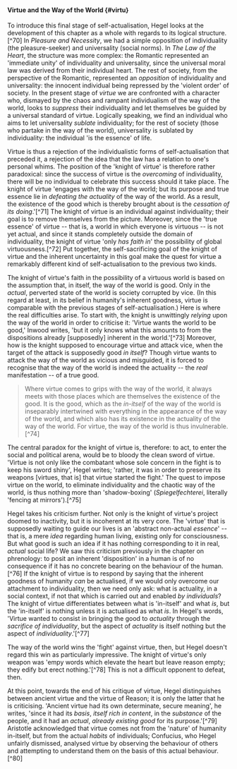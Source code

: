 #### Virtue and the Way of the World {#virtu}

To introduce this final stage of self-actualisation, Hegel looks at the
development of this chapter as a whole with regards to its logical
structure.[^70] In *Pleasure and Necessity*, we had a simple opposition of
individuality (the pleasure-seeker) and universality (social norms). In *The Law
of the Heart*, the structure was more complex: the Romantic represented an
'immediate unity' of individuality and universality, since the universal moral
law was derived from their individual heart. The rest of society, from the
perspective of the Romantic, represented an *opposition* of individuality and
universality: the innocent individual being repressed by the 'violent order' of
society. In the present stage of *virtue* we are confronted with a character
who, dismayed by the chaos and rampant individualism of the way of the world,
looks to *suppress* their individuality and let themselves be guided by a
universal standard of virtue. Logically speaking, we find an individual who aims
to let universality *sublate* individuality; for the rest of society (those who
partake in the way of the world), universality is sublated by individuality: the
individual 'is the essence' of life.

Virtue is thus a rejection of the individualistic forms of self-actualisation
that preceded it, a rejection of the idea that the law has a relation to one's
personal whims. The position of the 'knight of virtue' is therefore rather
paradoxical: since the success of virtue is the *overcoming* of individuality,
there will be no individual to celebrate this success should it take place. The
knight of virtue 'engages with the way of the world; but its purpose and true
essence lie in *defeating the actuality* of the way of the world. As a result,
the existence of the good which is thereby brought about is the *cessation of
its doing*.'[^71] The knight of virtue is an individual against individuality;
their goal is to remove themselves from the picture. Moreover, since the 'true
essence' of virtue -- that is, a world in which everyone is virtuous -- is not
yet actual, and since it stands completely outside the domain of individuality,
the knight of virtue 'only *has faith in*' the possibility of global
virtuousness.[^72] Put together, the self-sacrificing goal of the knight of
virtue and the inherent uncertainty in this goal make the quest for virtue a
remarkably different kind of self-actualisation to the previous two kinds.

The knight of virtue's faith in the possibility of a virtuous world is based on
the assumption that, in itself, the way of the world is good. Only in the
*actual*, perverted state of the world is society corrupted by vice. (In this
regard at least, in its belief in humanity's inherent goodness, virtue is
comparable with the previous stages of self-actualisation.) Here is where the
real difficulties arise. To start with, the knight is unwittingly *relying* upon
the way of the world in order to criticise it: 'Virtue wants the world to be
good,' Inwood writes, 'but it only knows what this amounts to from the
dispositions already [supposedly] inherent in the world.'[^73] Moreover, how is
the knight supposed to encourage virtue and attack vice, when the target of the
attack is supposedly good *in itself*? Though virtue wants to attack the way of
the world as vicious and misguided, it is forced to recognise that the way of
the world is indeed the actuality -- the *real* manifestation -- of a true good.

> Where virtue comes to grips with the way of the world, it always meets with
> those places which are themselves the existence of the good. It is the good,
> which as the *in-itself* of the way of the world is inseparably intertwined
> with everything in the appearance of the way of the world, and which also has
> its existence in the actuality of the way of the world. For virtue, the way of
> the world is thus invulnerable.[^74]

The central paradox for the knight of virtue is, therefore: to act, to enter the
social and political arena, would be to bloody the clean sword of virtue.
'Virtue is not only like the combatant whose sole concern in the fight is to
keep his sword shiny', Hegel writes; 'rather, it was in order to preserve its
weapons [virtues, that is] that virtue started the fight.' The quest to impose
virtue on the world, to eliminate individuality and the chaotic way of the
world, is thus nothing more than 'shadow-boxing' (*Spiegelfechterei*, literally
'fencing at mirrors').[^75]

Hegel takes his criticism further. Not only is the knight of virtue's project
doomed to inactivity, but it is incoherent at its very core. The 'virtue' that
is supposedly waiting to guide our lives is an 'abstract non-actual *essence*'
-- that is, a mere *idea* regarding human living, existing only for
consciousness. But what good is such an idea if it has nothing corresponding to
it in real, *actual* social life? We saw this criticism previously in the
chapter on phrenology: to posit an inherent 'disposition' in a human is of no
consequence if it has no concrete bearing on the behaviour of the human.[^76] If
the knight of virtue is to respond by saying that the inherent goodness of
humanity *can* be actualised, if we would only overcome our attachment to
individuality, then we need only ask: what is actuality, in a social context, if
not that which is carried out and enabled *by individuals*? The knight of virtue
differentiates between what is 'in-itself' and what *is*, but the 'in-itself' is
nothing unless it is actualised as what *is*. In Hegel's words, 'Virtue wanted
to consist in bringing the good to *actuality* through the *sacrifice of
individuality*, but the aspect of *actuality* is itself nothing but the aspect
of *individuality*.'[^77]

The way of the world wins the 'fight' against virtue, then, but Hegel doesn't
regard this win as particularly impressive. The knight of virtue's only weapon
was 'empy words which elevate the heart but leave reason empty; they edify but
erect nothing.'[^78] This is not a difficult opponent to defeat, then.

At this point, towards the end of his critique of virtue, Hegel distinguishes
between ancient virtue and the virtue of Reason; it is only the latter that he
is criticising. 'Ancient virtue had its own determinate, secure meaning', he
writes, 'since it had its *basis*, *itself rich in content*, in the *substance*
of the people, and it had an *actual*, *already existing good* for its
purpose.'[^79] Aristotle acknowledged that virtue comes not from the 'nature' of
humanity in-itself, but from the actual *habits* of individuals; Confucius, who
Hegel unfairly dismissed, analysed virtue by observing the behaviour of others
and attempting to understand them on the basis of this actual behaviour.[^80]
